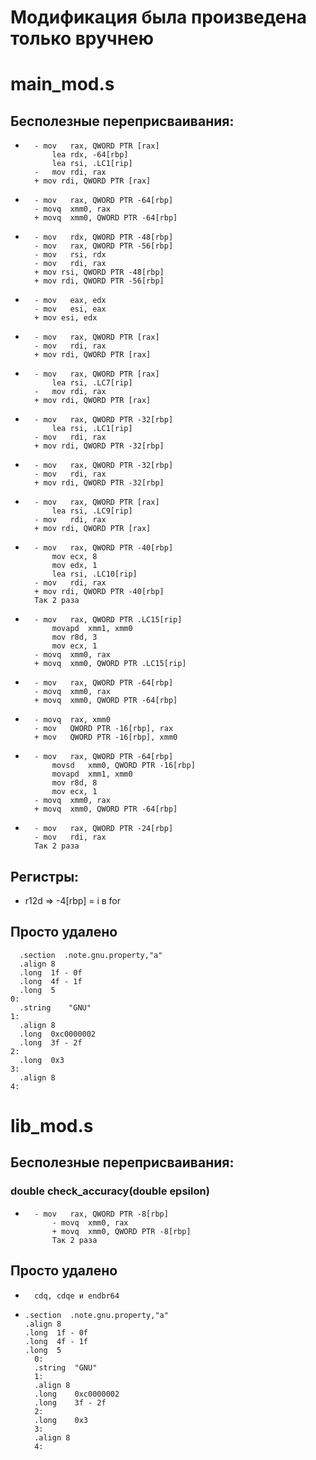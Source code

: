 # Модификация была произведена только вручнею

# __main_mod.s__

##    Бесполезные переприсваивания:
*		- mov	rax, QWORD PTR [rax]
			lea	rdx, -64[rbp]
			lea	rsi, .LC1[rip]
		-	mov	rdi, rax
		+ mov rdi, QWORD PTR [rax]
*		- mov	rax, QWORD PTR -64[rbp]
		- movq	xmm0, rax
		+ movq	xmm0, QWORD PTR -64[rbp]
*		- mov	rdx, QWORD PTR -48[rbp]
		- mov	rax, QWORD PTR -56[rbp]
		- mov	rsi, rdx
		- mov	rdi, rax
		+ mov rsi, QWORD PTR -48[rbp]
		+ mov rdi, QWORD PTR -56[rbp]
*		- mov	eax, edx
		- mov	esi, eax
		+ mov esi, edx
*		- mov	rax, QWORD PTR [rax]
		- mov	rdi, rax
		+ mov rdi, QWORD PTR [rax]
*		- mov	rax, QWORD PTR [rax]
			lea	rsi, .LC7[rip]
		-	mov	rdi, rax
		+ mov rdi, QWORD PTR [rax]
*		- mov	rax, QWORD PTR -32[rbp]
			lea	rsi, .LC1[rip]
		- mov	rdi, rax
		+ mov rdi, QWORD PTR -32[rbp]
*		- mov	rax, QWORD PTR -32[rbp]
		- mov	rdi, rax
		+ mov rdi, QWORD PTR -32[rbp]
*		- mov	rax, QWORD PTR [rax]
			lea	rsi, .LC9[rip]
		- mov	rdi, rax
		+ mov rdi, QWORD PTR [rax]
*		- mov	rax, QWORD PTR -40[rbp]
			mov	ecx, 8
			mov	edx, 1
			lea	rsi, .LC10[rip]
		- mov	rdi, rax
		+ mov rdi, QWORD PTR -40[rbp]
		Так 2 раза
*		- mov	rax, QWORD PTR .LC15[rip]
			movapd	xmm1, xmm0
			mov	r8d, 3
			mov	ecx, 1
		- movq	xmm0, rax
		+ movq	xmm0, QWORD PTR .LC15[rip]
*		- mov	rax, QWORD PTR -64[rbp]
		- movq	xmm0, rax
		+ movq 	xmm0, QWORD PTR -64[rbp]
*		- movq	rax, xmm0
		- mov	QWORD PTR -16[rbp], rax
		+ mov	QWORD PTR -16[rbp], xmm0
*		- mov	rax, QWORD PTR -64[rbp]
			movsd	xmm0, QWORD PTR -16[rbp]
			movapd	xmm1, xmm0
			mov	r8d, 8
			mov	ecx, 1
		- movq	xmm0, rax
		+ movq	xmm0, QWORD PTR -64[rbp]
*		- mov	rax, QWORD PTR -24[rbp]
		- mov	rdi, rax
		Так 2 раза
##    Регистры:
* r12d => -4[rbp] = i в for

##    Просто удалено
      .section	.note.gnu.property,"a"
      .align 8
      .long	 1f - 0f
      .long	 4f - 1f
      .long	 5
    0:
      .string	 "GNU"
    1:
      .align 8
      .long	 0xc0000002
      .long	 3f - 2f
    2:
      .long	 0x3
    3:
      .align 8
    4:
       


# __lib_mod.s__
##    Бесполезные переприсваивания:

### double check_accuracy(double epsilon)
* 		- mov	rax, QWORD PTR -8[rbp]
			- movq	xmm0, rax
			+ movq	xmm0, QWORD PTR -8[rbp]
			Так 2 раза

##    Просто удалено
* 		cdq, cdqe и endbr64
*     .section	.note.gnu.property,"a"
      .align 8
      .long	 1f - 0f
      .long	 4f - 1f
      .long	 5
    	0:
      	.string	 "GNU"
    	1:
      	.align 8
      	.long	 0xc0000002
      	.long	 3f - 2f
    	2:
      	.long	 0x3
    	3:
      	.align 8
    	4:
